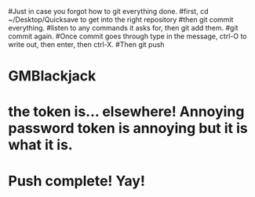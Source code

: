 #Just in case you forgot how to git everything done. 
#first, cd ~/Desktop/Quicksave to get into the right repository
#then git commit everything. 
#listen to any commands it asks for, then git add them. 
#git commit again. 
#Once commit goes through type in the message, ctrl-O to write out, then enter, then ctrl-X. 
#Then git push
# GMBlackjack
# the token is... elsewhere! Annoying password token is annoying but it is what it is. 
# Push complete! Yay! 
